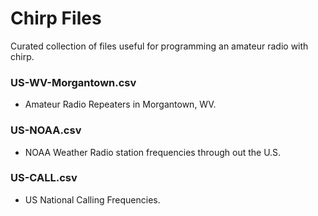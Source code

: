 # Chirp Files

Curated collection of files useful for programming an amateur radio with chirp.

### US-WV-Morgantown.csv
- Amateur Radio Repeaters in Morgantown, WV.

### US-NOAA.csv
- NOAA Weather Radio station frequencies through out the U.S.

### US-CALL.csv
- US National Calling Frequencies.
